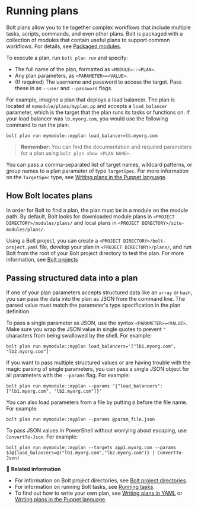 # Running plans

Bolt plans allow you to tie together complex workflows that include multiple
tasks, scripts, commands, and even other plans. Bolt is packaged with a
collection of modules that contain useful plans to support common workflows. For
details, see [Packaged modules](bolt_installing_modules.md#packaged-modules).

To execute a plan, run `bolt plan run` and specify:
-   The full name of the plan, formatted as `<MODULE>::<PLAN>`.
-   Any plan parameters, as `<PARAMETER>=<VALUE>`.
-   (If required) The username and password to access the target. Pass these in
    as `--user` and `--password` flags. 

For example, imagine a plan that deploys a load balancer. The plan is located at
`mymodule/plans/myplan.pp` and accepts a `load_balancer` parameter, which is the
target that the plan runs its tasks or functions on. If your load balancer was
`lb.myorg.com`, you would use the following command to run the plan:

```
bolt plan run mymodule::myplan load_balancer=lb.myorg.com
```

> **Remember:** You can find the documentation and required parameters for a
> plan using `bolt plan show <PLAN NAME>`.

You can pass a comma-separated list of target names, wildcard patterns, or group
names to a plan parameter of type `TargetSpec`. For more information on the
`TargetSpec` type, see [Writing plans in the Puppet
language](./writing_plans.md#targetspec).

## How Bolt locates plans

In order for Bolt to find a plan, the plan must be in a module on the module
path. By default, Bolt looks for downloaded module plans in
`<PROJECT DIRECTORY>/modules/plans/` and local plans in
`<PROJECT DIRECTORY>/site-modules/plans/`.

Using a Bolt project, you can create a `<PROJECT DIRECTORY>/bolt-project.yaml` file,
develop your plan in `<PROJECT DIRECTORY>/plans/`, and run Bolt from the root of your
Bolt project directory to test the plan. For more information, see [Bolt
projects](projects.md)

## Passing structured data into a plan

If one of your plan parameters accepts structured data like an `array` or
`hash`, you can pass the data into the plan as JSON from the command line. The
parsed value must match the parameter's type specification in the plan
definition.

To pass a single parameter as JSON, use the syntax `<PARAMETER>=<VALUE>`. Make
sure you wrap the JSON value in single quotes to prevent `"` characters from
being swallowed by the shell. For example:

```
bolt plan run mymodule::myplan load_balancers='["lb1.myorg.com", "lb2.myorg.com"]'
```

If you want to pass multiple structured values or are having trouble with the
magic parsing of single parameters, you can pass a single JSON object for all
parameters with the `--params` flag. For example:

```
bolt plan run mymodule::myplan --params '{"load_balancers": ["lb1.myorg.com", "lb2.myorg.com"]}'
```

You can also load parameters from a file by putting `@` before the file name.
For example:

```
bolt plan run mymodule::myplan --params @param_file.json
```

To pass JSON values in PowerShell without worrying about escaping, use
`ConvertTo-Json`. For example:

```
bolt plan run mymodule::myplan --targets app1.myorg.com --params $(@{load_balancers=@("lb1.myorg.com","lb2.myorg.com")} | ConvertTo-Json)
```

📖 **Related information**
- For information on Bolt project directories, see [Bolt project
  directories](projects.md).
- For information on running Bolt tasks, see [Running
  tasks](./bolt_running_tasks.md).
- To find out how to write your own plan, see [Writing plans in
  YAML](./writing_yaml_plans.md) or [Writing plans in the Puppet
  language](./writing_plans.md).
